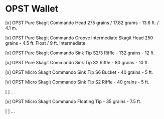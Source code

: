 # OPST Wallet

[x] OPST Pure Skagit Commando Head 275 grains / 17.82 grams - 13.6 ft. / 4.1 m.

[x] OPST Pure Skagit Commando Groove Intermediate Skagit Head 250 grains - 4.5 ft. Float / 9 ft. Intermediate

[x] OPST Pure Skagit Commando Sink Tip S2/3 Riffle - 132 grains - 12 ft.

[x] OPST Pure Skagit Commando Sink Tip S2 Riffle - 80 grains - 10 ft.

[x] OPST Micro Skagit Commando Sink Tip S6 Bucket - 40 grains - 5 ft.

[x] OPST Micro Skagit Commando Sink Tip S2 Riffle - 40 grains - 5 ft.

[ ] ...

[x] OPST Micro Skagit Commando Floating Tip - 35 grains - 7.5 ft.

[ ] ...
